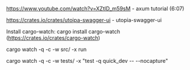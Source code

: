 https://www.youtube.com/watch?v=XZtlD_m59sM - axum tutorial (6:07)

https://crates.io/crates/utoipa-swagger-ui - utopia-swagger-ui

Install cargo-watch: cargo install cargo-watch (https://crates.io/crates/cargo-watch)

cargo watch -q -c -w src/ -x run

cargo watch -q -c -w tests/ -x "test -q quick_dev -- --nocapture"